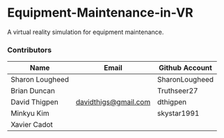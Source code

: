 # Equipment-Maintenance-in-VR
A virtual reality simulation for equipment maintenance.

### Contributors
Name | Email | Github Account
------------ | ------------- | -------------
Sharon Lougheed | | SharonLougheed
Brian Duncan | | Truthseer27
David Thigpen | davidthigs@gmail.com | dthigpen
Minkyu Kim |     | skystar1991
Xavier Cadot | | 
